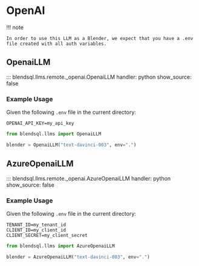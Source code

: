 # OpenAI

!!! note

    In order to use this LLM as a Blender, we expect that you have a .env file created with all auth variables. 

## OpenaiLLM

::: blendsql.llms.remote._openai.OpenaiLLM
    handler: python
    show_source: false
 
### Example Usage 
Given the following `.env` file in the current directory:
```text 
OPENAI_API_KEY=my_api_key
```

```python
from blendsql.llms import OpenaiLLM

blender = OpenaiLLM("text-davinci-003", env=".")
```
## AzureOpenaiLLM

::: blendsql.llms.remote._openai.AzureOpenaiLLM
    handler: python
    show_source: false

### Example Usage 
Given the following `.env` file in the current directory:
```text 
TENANT_ID=my_tenant_id
CLIENT_ID=my_client_id
CLIENT_SECRET=my_client_secret
```

```python
from blendsql.llms import AzureOpenaiLLM

blender = AzureOpenaiLLM("text-davinci-003", env=".")
```